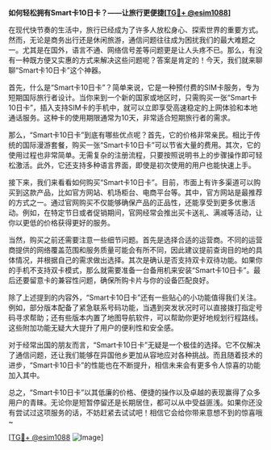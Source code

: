 **如何轻松拥有Smart卡10日卡？——让旅行更便捷[[TG💪+ @esim1088](https://t.me/s/esim1088)]**

在现代快节奏的生活中，旅行已经成为了许多人放松身心、探索世界的重要方式。然而，无论是商务出行还是休闲旅游，通信问题往往成为困扰我们的最大难题之一。尤其是在国外，语言不通、网络信号差等问题更是让人头疼不已。那么，有没有一种既方便又实惠的方式来解决这些问题呢？答案是肯定的！今天，我们就来聊聊“Smart卡10日卡”这个神器。

首先，什么是“Smart卡10日卡”？简单来说，它是一种预付费的SIM卡服务，专为短期国际旅行者设计。当你来到一个新的国家或地区时，只需购买一张“Smart卡10日卡”，插入支持SIM卡的手机中，就可以立即享受高速稳定的上网体验和本地通话服务。这种卡的使用期限通常为10天，非常适合短期旅行者的需求。

那么，“Smart卡10日卡”到底有哪些优点呢？首先，它的价格非常亲民。相比于传统的国际漫游套餐，购买一张“Smart卡10日卡”可以节省大量的费用。其次，它的使用过程也非常简单。无需复杂的注册流程，只要按照说明书上的步骤操作即可轻松激活。此外，它还支持多种语言界面，即使是初次使用的用户也能快速上手。

接下来，我们来看看如何购买“Smart卡10日卡”。目前，市面上有许多渠道可以购买到这款产品，比如官方网站、机场柜台、电商平台等。其中，官方网站是最推荐的方式之一。通过官网购买不仅能够确保产品的正品性，还能享受到更多优惠活动。例如，在特定节日或者促销期间，官网经常会推出买卡送礼、满减等活动，让你以更低的价格获得更好的服务。

当然，购买之前还需要注意一些细节问题。首先是选择合适的运营商。不同的运营商提供的网络覆盖范围和服务质量可能会有所不同，因此建议提前查询目的地的具体情况，并根据自己的需求做出选择。其次是确认是否支持双卡双待功能。如果你的手机不支持双卡模式，那么就需要准备一台备用机来安装“Smart卡10日卡”。最后还要留意卡的兼容性问题，确保所购卡片与你的设备匹配良好。

除了上述提到的内容外，“Smart卡10日卡”还有一些贴心的小功能值得我们关注。例如，部分版本配备了紧急联系号码功能，当遇到突发状况时可以直接拨打指定号码寻求帮助；还有些版本内置了地图导航软件，可以帮助你更好地规划行程路线。这些附加功能无疑大大提升了用户的便利性和安全感。

对于经常出国的朋友而言，“Smart卡10日卡”无疑是一个极佳的选择。它不仅解决了通信问题，还让我们能够在异国他乡更加从容地应对各种挑战。而且随着技术的进步，“Smart卡10日卡”的性能也在不断提升，相信未来会有更多令人惊喜的功能加入其中。

总之，“Smart卡10日卡”以其低廉的价格、便捷的操作以及卓越的表现赢得了众多用户的青睐。无论你是短暂停留还是长期居住，都可以从中受益匪浅。如果你还没有尝试过这项服务的话，不妨赶紧去试试吧！相信它会给你带来意想不到的惊喜哦~

[[TG💪+ @esim1088](https://t.me/s/esim1088) ![Image](https://i.postimg.cc/4NQfJmqS/Snipaste-2025-05-13-00-14-12.png)]